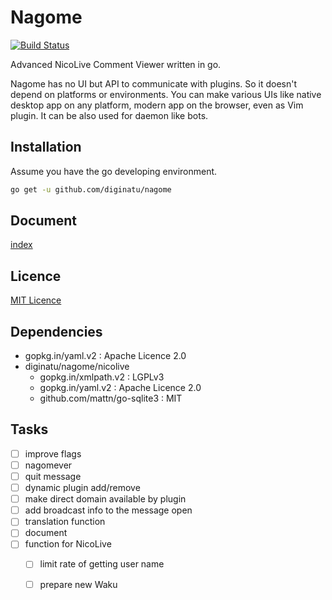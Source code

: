 Nagome
======

[![Build Status](https://travis-ci.org/diginatu/nagome.svg?branch=master)](https://travis-ci.org/diginatu/nagome)

Advanced NicoLive Comment Viewer written in go.

Nagome has no UI but API to communicate with plugins.
So it doesn't depend on platforms or environments.
You can make various UIs like native desktop app on any platform, modern app on the browser, even as Vim plugin.
It can be also used for daemon like bots.

Installation
------------

Assume you have the go developing environment.

~~~ sh
go get -u github.com/diginatu/nagome
~~~

Document
--------

[index](docs/README.md)

Licence
-------

[MIT Licence](LICENSE)

Dependencies
------------

+   gopkg.in/yaml.v2 : Apache Licence 2.0
+   diginatu/nagome/nicolive
    -   gopkg.in/xmlpath.v2 : LGPLv3
    -   gopkg.in/yaml.v2 : Apache Licence 2.0
    -   github.com/mattn/go-sqlite3 : MIT

Tasks
-----

+   [ ] improve flags
+   [ ] nagomever
+   [ ] quit message
+   [ ] dynamic plugin add/remove
+   [ ] make direct domain available by plugin
+   [ ] add broadcast info to the message open
+   [ ] translation function
+   [ ] document
+   [ ] function for NicoLive
    -   [ ] limit rate of getting user name
    -   [ ] prepare new Waku

